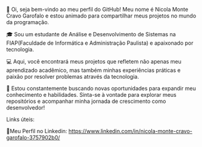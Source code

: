 👋 Oi, seja bem-vindo ao meu perfil do GitHub! Meu nome é Nicola Monte Cravo Garofalo e estou animado para compartilhar meus projetos no mundo da programação.

🎓 Sou um estudante de Análise e Desenvolvimento de Sistemas na FIAP(Faculdade de Informática e Administração Paulista) e apaixonado por tecnologia.

💻 Aqui, você encontrará meus projetos que refletem não apenas meu aprendizado acadêmico, mas também minhas experiências práticas e paixão por resolver problemas através da tecnologia.

🚀 Estou constantemente buscando novas oportunidades para expandir meu conhecimento e habilidades. Sinta-se à vontade para explorar meus repositórios e acompanhar minha jornada de crescimento como desenvolvedor!

Links úteis:

🎯Meu Perfil no Linkedin: https://www.linkedin.com/in/nicola-monte-cravo-garofalo-3757902b0/

